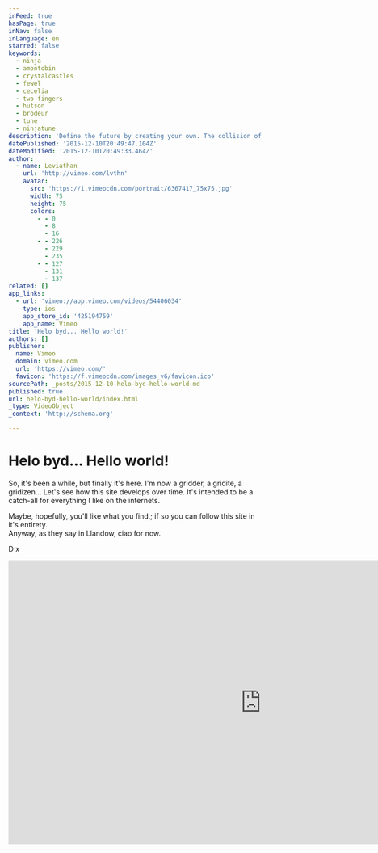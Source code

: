 ```yaml
---
inFeed: true
hasPage: true
inNav: false
inLanguage: en
starred: false
keywords:
  - ninja
  - amontobin
  - crystalcastles
  - fewel
  - cecelia
  - two-fingers
  - hutson
  - brodeur
  - tune
  - ninjatune
description: 'Define the future by creating your own. The collision of art and technology breeds the new visual experience through a powerfully inventive and collaborative mix. World, meet Leviathan.'
datePublished: '2015-12-10T20:49:47.104Z'
dateModified: '2015-12-10T20:49:33.464Z'
author:
  - name: Leviathan
    url: 'http://vimeo.com/lvthn'
    avatar:
      src: 'https://i.vimeocdn.com/portrait/6367417_75x75.jpg'
      width: 75
      height: 75
      colors:
        - - 0
          - 8
          - 16
        - - 226
          - 229
          - 235
        - - 127
          - 131
          - 137
related: []
app_links:
  - url: 'vimeo://app.vimeo.com/videos/54406034'
    type: ios
    app_store_id: '425194759'
    app_name: Vimeo
title: 'Helo byd... Hello world!'
authors: []
publisher:
  name: Vimeo
  domain: vimeo.com
  url: 'https://vimeo.com/'
  favicon: 'https://f.vimeocdn.com/images_v6/favicon.ico'
sourcePath: _posts/2015-12-10-helo-byd-hello-world.md
published: true
url: helo-byd-hello-world/index.html
_type: VideoObject
_context: 'http://schema.org'

---
```

# Helo byd... Hello world!

So, it's been a while, but finally it's here. I'm now a gridder, a gridite, a gridizen... Let's see how this site develops over time. It's intended to be a catch-all for everything I like on the internets. 

Maybe, hopefully, you'll like what you find.; if so you can follow this site in it's entirety.  
Anyway, as they say in Llandow, ciao for now.

D x

<iframe src="https://cdn.embedly.com/widgets/media.html?src=https%3A%2F%2Fplayer.vimeo.com%2Fvideo%2F54406034&amp;url=https%3A%2F%2Fvimeo.com%2F54406034&amp;image=http%3A%2F%2Fi.vimeocdn.com%2Fvideo%2F545122324_1280.jpg&amp;key=b7d04c9b404c499eba89ee7072e1c4f7&amp;type=text%2Fhtml&amp;schema=vimeo" width="1000" height="563" scrolling="no" frameborder="0" allowfullscreen="allowfullscreen" style=""></iframe>
